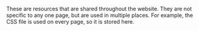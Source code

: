 These are resources that are shared throughout the website. They are not specific to any one page, but are used in multiple places. For example, the CSS file is used on every page, so it is stored here. 
```